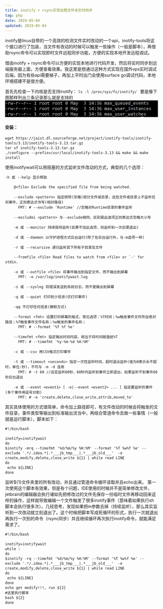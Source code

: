 ```yaml
---
title: inotify + rsync实现远程文件夹实时同步
tag: php
date: 2019-05-04
updated: 2019-05-04
---
```


inotify是linux自带的一个高效的检测文件实时改动的一个api，inotify-tools将这个接口进行了包装，当文件有改动的时候可以触发一些操作（一般是脚本），再借助rsync命令可以实现即时文件远程同步功能，方便的实现本地开发远程调试。

借由inotify + rsync命令可以方便的实现本地进行代码开发，然后将实时同步到远端服务器上面，方便查看效果。我这里是想通过这种方式实现在国外vps实时调试后端，因为有些api需要梯子，再加上平时出门会使用surface go调试代码，本地环境搭建不是很方便。

首先先检查一下内核是否支持inotify：
`ls -l /proc/sys/fs/inotify/ `
要是像下图那样列出三条记录那么就是支持的
![Alt text](./1556876648002.png)

<!-- more -->

#### 安装：
```
wget https://jaist.dl.sourceforge.net/project/inotify-tools/inotify-tools/3.13/inotify-tools-3.13.tar.gz
tar xf inotify-tools-3.13.tar.gz
./configure --prefix=/usr/local/inotify-tools-3.13 && make && make install
```
使用inotifywait可以用阻塞的方式监听文件改动的方式，典型的几个选项：
```
-h 或 --help 显示帮助

    @<file> Exclude the specified file from being watched.

    --exclude <pattern> 指定排除(忽略)部分文件或目录，这些文件或目录上不监听任何事件，正则表达式书写(相对路径)
      FMT: # --exclude 'Runtime' //忽略对Runtime目录的事件监听

    --excludei <pattern> 与--exclude相同，区别是此选项正则表达式忽略大小写

    -m 或 --monitor 持续保持监听(如果不加此选项，则监听到一次后便退出)

    -d 或 --daemon 以守护进程方式后台运行(除了在后台运行外，与-m选项一样)

    -r 或 --recursive 递归监听其下所有子目录及文件

    --fromfile <file> Read files to watch from <file> or `-' for stdin.

    -o 或 --outfile <file> 将事件输出到指定文件，而不输出到屏幕
      FMT: -o /var/log/inotifywait.log

    -s 或 --syslog 将错误发送到系统日志，而不是输出到屏幕

    -q 或 --quiet 打印较少信息(仅打印事件)

    -qq 不打印任何信息(静默方式)

    --format <fmt> 设置打印屏幕的格式，常见选项：%T时间；%w触发事件文件所在绝对路径；%f触发事件文件名称；%e触发的事件名称；
      FMT: # --format '%T %f %e' 

    --timefmt <fmt> 指定输出时间内容，相当于将时间赋值给%T
      FMT: # --timefmt '%y-%m-%d %H:%M'

    -c 或 --csv 用CSV格式打印事件

    -t 或 --timeout <seconds> 指定一次性监听时间，超时退出监听(值为0表示永不超时，单位:秒)，不可与 -m -d 连用
      FMT: # -t 60 //设定监听60秒，60秒内监听到事件立即退出，如果监听不到事件60秒后也退出

    -e 或 --event <event1> [ -e|--event <event2> ... ] 指定要监听的事件(多个事件用逗号分割)
      FMT: # -e 'create,delete,close_write,attrib,moved_to'
```

其实具体使用的方式很简单，命令加上路径即可，有文件改动的时候会将触发的文件目录，事件类型等输出到标准输出流当中，再结合管道命令去做一些事情（一般就是运行脚本），脚本如下：

```
#!/bin/bash

inotify=inotifywait
do
$inotify -mrq --timefmt '%d/%m/%y %H:%M' --format '%T %w%f %e' --exclude '.*/.idea.*|.*___jb_tmp___|.*___jb_old___'  -e create,modify,delete,close_write ${1} | while read LINE
do
 echo ${LINE}
done
```

监听${1}文件夹里的所有改动，并且通过管道命令循环读取并且echo出来。
第一次使用这个脚本有效果，但是有个问题，IDE使用的时候并不是简单修改文件，jetbrain的编辑器会执行诸如先把修改过的文件先保存一份临时文件再移动回来这样的操作，这样就导致编辑一个文件触发了很多inotify事件（意味着如果执行sh脚本会执行很多次）。几经思考，发现如果把m参数去掉（持续监听），那么其实监听到一次改动就立刻退出了。这个时候把脚本写成死循环的形式，执行一次就退出再执行一次别的命令（rsync同步）并且继续循环再次执行inotify命令，就能满足需求了。

```
#!/bin/bash

inotify=inotifywait
while :
do
$inotify -rq --timefmt '%d/%m/%y %H:%M' --format '%T %w%f %e' --exclude '.*/.idea.*|.*___jb_tmp___|.*___jb_old___'  -e create,modify,delete,close_write ${1} | while read LINE
do
 echo ${LINE}
done
echo get modify!!!, run ${2}
#这里执行脚本
bash ${2}
done
```